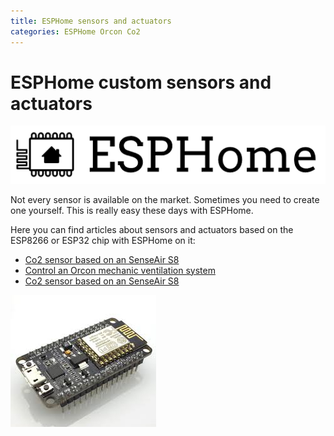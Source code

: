 ```yaml
---
title: ESPHome sensors and actuators
categories: ESPHome Orcon Co2
---
```

# ESPHome custom sensors and actuators

![ESPHome logo](images/esphome.png)

Not every sensor is available on the market. Sometimes you need to create one yourself. This is really easy these days with ESPHome.

Here you can find articles about sensors and actuators based on the ESP8266 or ESP32 chip with ESPHome on it:

* [Co2 sensor based on an SenseAir S8](co2_senseair_s8_sensor)
* [Control an Orcon mechanic ventilation system](orcon_mechanic_ventilation)
* [Co2 sensor based on an SenseAir S8](co2_senseair_s8_sensor)


![ESP8266 NodeMCU v3](images/esp8266_nodemcu.jpg)